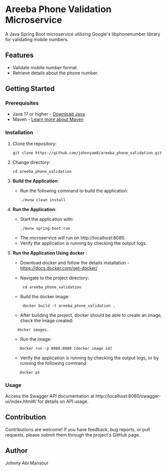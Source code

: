 # Areeba Phone Validation Microservice
 
A Java Spring Boot microservice utilizing Google's libphonenumber library for validating mobile numbers.
 
## Features
 
- Validate mobile number format.
- Retrieve details about the phone number.
 
## Getting Started
 
### Prerequisites
 
- Java 17 or higher - [Download Java](https://www.oracle.com/java/technologies/javase/jdk17-archive-downloads.html)
- Maven - [Learn more about Maven](https://maven.apache.org/)
 
### Installation
 
1. Clone the repository:
   ```
   git clone https://github.com/johnnyam8/areeba_phone_validation.git
   ```
2. Change directory:
   ```
   cd areeba_phone_validation
   ```
3. **Build the Application**:
    - Run the following command to build the application:
      ```
      ./mvnw clean install
      ```
4. **Run the Application**:
    - Start the application with:
      ```
      ./mvnw spring-boot:run
      ```
    - The microservice will run on http://localhost:8080.
    - Verify the application is running by checking the output logs.

5. **Run the Application Using docker** :
    -  Download docker and follow the details installation  - https://docs.docker.com/get-docker/
      
    - Navigate to the project directory: 
      ```
       cd areeba_phone_validation
      ```
   -  Build the docker image: 
       ```
        docker build -t areeba_phone_validation .
       ```
    -   After building the project, docker should be able to create an image, check the image created:
      ```
        docker images.
      ```
    -  Run the image:
     ```
        docker run -p 8080:8080 [docker image id]
     ```
     -  Verify the application is running by checking the output logs, or by running the following command:
     ```
        docker ps
     ```
     
### Usage
 
Access the Swagger API documentation at http://localhost:8080/swagger-ui/index.html#/ for details on API usage.
 
## Contribution
 
Contributions are welcome! If you have feedback, bug reports, or pull requests, please submit them through the project's GitHub page.
 
## Author
 
Johnny Abi Mansour
